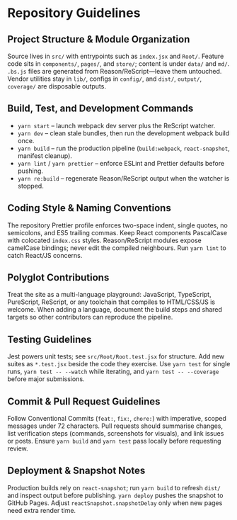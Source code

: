 # Repository Guidelines

## Project Structure & Module Organization
Source lives in `src/` with entrypoints such as `index.jsx` and `Root/`. Feature code sits in `components/`, `pages/`, and `store/`; content is under `data/` and `md/`. `.bs.js` files are generated from Reason/ReScript—leave them untouched. Vendor utilities stay in `lib/`, configs in `config/`, and `dist/`, `output/`, `coverage/` are disposable outputs.

## Build, Test, and Development Commands
- `yarn start` – launch webpack dev server plus the ReScript watcher.
- `yarn dev` – clean stale bundles, then run the development webpack build once.
- `yarn build` – run the production pipeline (`build:webpack`, `react-snapshot`, manifest cleanup).
- `yarn lint` / `yarn prettier` – enforce ESLint and Prettier defaults before pushing.
- `yarn re:build` – regenerate Reason/ReScript output when the watcher is stopped.

## Coding Style & Naming Conventions
The repository Prettier profile enforces two-space indent, single quotes, no semicolons, and ES5 trailing commas. Keep React components PascalCase with colocated `index.css` styles. Reason/ReScript modules expose camelCase bindings; never edit the compiled neighbours. Run `yarn lint` to catch React/JS concerns.

## Polyglot Contributions
Treat the site as a multi-language playground: JavaScript, TypeScript, PureScript, ReScript, or any toolchain that compiles to HTML/CSS/JS is welcome. When adding a language, document the build steps and shared targets so other contributors can reproduce the pipeline.

## Testing Guidelines
Jest powers unit tests; see `src/Root/Root.test.jsx` for structure. Add new suites as `*.test.jsx` beside the code they exercise. Use `yarn test` for single runs, `yarn test -- --watch` while iterating, and `yarn test -- --coverage` before major submissions.

## Commit & Pull Request Guidelines
Follow Conventional Commits (`feat:`, `fix:`, `chore:`) with imperative, scoped messages under 72 characters. Pull requests should summarise changes, list verification steps (commands, screenshots for visuals), and link issues or posts. Ensure `yarn build` and `yarn test` pass locally before requesting review.

## Deployment & Snapshot Notes
Production builds rely on `react-snapshot`; run `yarn build` to refresh `dist/` and inspect output before publishing. `yarn deploy` pushes the snapshot to GitHub Pages. Adjust `reactSnapshot.snapshotDelay` only when new pages need extra render time.
